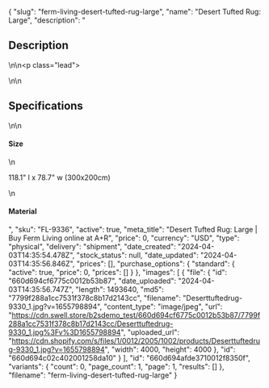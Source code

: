 {
  "slug": "ferm-living-desert-tufted-rug-large",
  "name": "Desert Tufted Rug: Large",
  "description": "<h2>Description</h2>\n<!-- split -->\n<p class=\"lead\"> </p>\n<!-- split -->\n<h2>Specifications</h2>\n<!-- split -->\n<h4>Size</h4>\n<p>118.1\" l x 78.7\" w (300x200cm)</p>\n<h4>Material</h4>",
  "sku": "FL-9336",
  "active": true,
  "meta_title": "Desert Tufted Rug: Large | Buy Ferm Living online at A+R",
  "price": 0,
  "currency": "USD",
  "type": "physical",
  "delivery": "shipment",
  "date_created": "2024-04-03T14:35:54.478Z",
  "stock_status": null,
  "date_updated": "2024-04-03T14:35:56.846Z",
  "prices": [],
  "purchase_options": {
    "standard": {
      "active": true,
      "price": 0,
      "prices": []
    }
  },
  "images": [
    {
      "file": {
        "id": "660d694cf6775c0012b53b87",
        "date_uploaded": "2024-04-03T14:35:56.747Z",
        "length": 1493640,
        "md5": "7799f288a1cc7531f378c8b17d2143cc",
        "filename": "Deserttuftedrug-9330_1.jpg?v=1655798894",
        "content_type": "image/jpeg",
        "url": "https://cdn.swell.store/b2sdemo_test/660d694cf6775c0012b53b87/7799f288a1cc7531f378c8b17d2143cc/Deserttuftedrug-9330_1.jpg%3Fv%3D1655798894",
        "uploaded_url": "https://cdn.shopify.com/s/files/1/0012/2005/1002/products/Deserttuftedrug-9330_1.jpg?v=1655798894",
        "width": 4000,
        "height": 4000
      },
      "id": "660d694c02c402001258da10"
    }
  ],
  "id": "660d694afde3710012f8350f",
  "variants": {
    "count": 0,
    "page_count": 1,
    "page": 1,
    "results": []
  },
  "filename": "ferm-living-desert-tufted-rug-large"
}